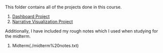 This folder contains all of the projects done in this course. 

1. [Dashboard Project](./Dashboard)
2. [Narrative Visualization Project](./Narrative)

Additionally, I have included my rough notes which I used when studying for the midterm.  

1. Midterm(./midterm%20notes.txt)
